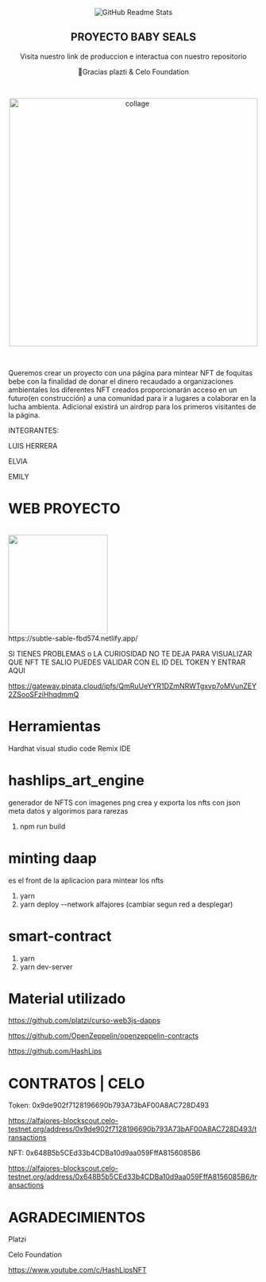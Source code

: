 
<p align="center">
 <img width="auto" src="https://subtle-sable-fbd574.netlify.app/images/logo.png" align="center" alt="GitHub Readme Stats" />
 <h2 align="center">PROYECTO BABY SEALS </h2>
 
 <p align="center">Visita nuestro link de produccion e interactua con nuestro repositorio</p>
  <p align="center">
💚Gracias plazti & Celo Foundation</p>
</p>
<p>

 <br>
   <p align="center">
<a href="https://ibb.co/WGrrYGy"><img src="https://i.ibb.co/Kbtt3bq/collage.jpg"  width="500" alt="collage" border="0"></a>
</p>

 <br>
</a>

Queremos crear un proyecto con una página para mintear NFT de foquitas bebe con la finalidad de donar el dinero recaudado a organizaciones ambientales los diferentes NFT creados proporcionarán acceso en un futuro(en construcción) a una comunidad para ir a lugares a colaborar en la lucha ambienta. Adicional existirá un airdrop para los primeros visitantes de la página.

INTEGRANTES:

LUIS HERRERA

ELVIA

EMILY

</p>

# WEB PROYECTO

 <br>
<img src="https://subtle-sable-fbd574.netlify.app/images/items/index.gif" width="200" />
 <br> 
https://subtle-sable-fbd574.netlify.app/




SI TIENES PROBLEMAS o LA CURIOSIDAD NO TE DEJA PARA VISUALIZAR QUE NFT TE SALIO PUEDES VALIDAR CON EL ID DEL TOKEN Y ENTRAR AQUI

https://gateway.pinata.cloud/ipfs/QmRuUeYYR1DZmNRWTgxvp7oMVunZEY2ZSooSFziHhqdmmQ



# Herramientas

Hardhat
visual studio code
Remix IDE

# hashlips_art_engine

generador de NFTS con imagenes png crea y exporta los nfts con json meta datos y algorimos para rarezas 

1. npm run build

# minting daap

es el front de la aplicacion para mintear los nfts

1. yarn
2. yarn deploy --network alfajores (cambiar segun red a desplegar)

# smart-contract

1. yarn
2. yarn dev-server

# Material utilizado


https://github.com/platzi/curso-web3js-dapps

https://github.com/OpenZeppelin/openzeppelin-contracts

https://github.com/HashLips


# CONTRATOS | CELO

Token:  0x9de902f7128196690b793A73bAF00A8AC728D493

https://alfajores-blockscout.celo-testnet.org/address/0x9de902f7128196690b793A73bAF00A8AC728D493/transactions

NFT:   0x648B5b5CEd33b4CDBa10d9aa059FffA8156085B6

https://alfajores-blockscout.celo-testnet.org/address/0x648B5b5CEd33b4CDBa10d9aa059FffA8156085B6/transactions

# AGRADECIMIENTOS

Platzi

Celo Foundation

https://www.youtube.com/c/HashLipsNFT





